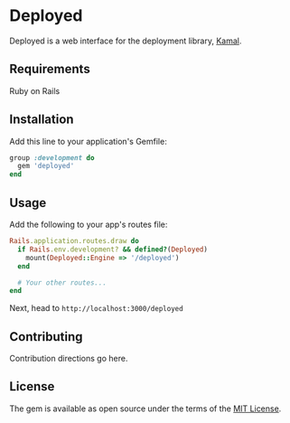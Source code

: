 # Deployed

Deployed is a web interface for the deployment library, [Kamal](https://kamal-deploy.org).

## Requirements

Ruby on Rails

## Installation
Add this line to your application's Gemfile:

```ruby
group :development do
  gem 'deployed'
end
```

## Usage

Add the following to your app's routes file:

```ruby
Rails.application.routes.draw do
  if Rails.env.development? && defined?(Deployed)
    mount(Deployed::Engine => '/deployed')
  end

  # Your other routes...
end
```

Next, head to `http://localhost:3000/deployed`

## Contributing
Contribution directions go here.

## License
The gem is available as open source under the terms of the [MIT License](https://opensource.org/licenses/MIT).
